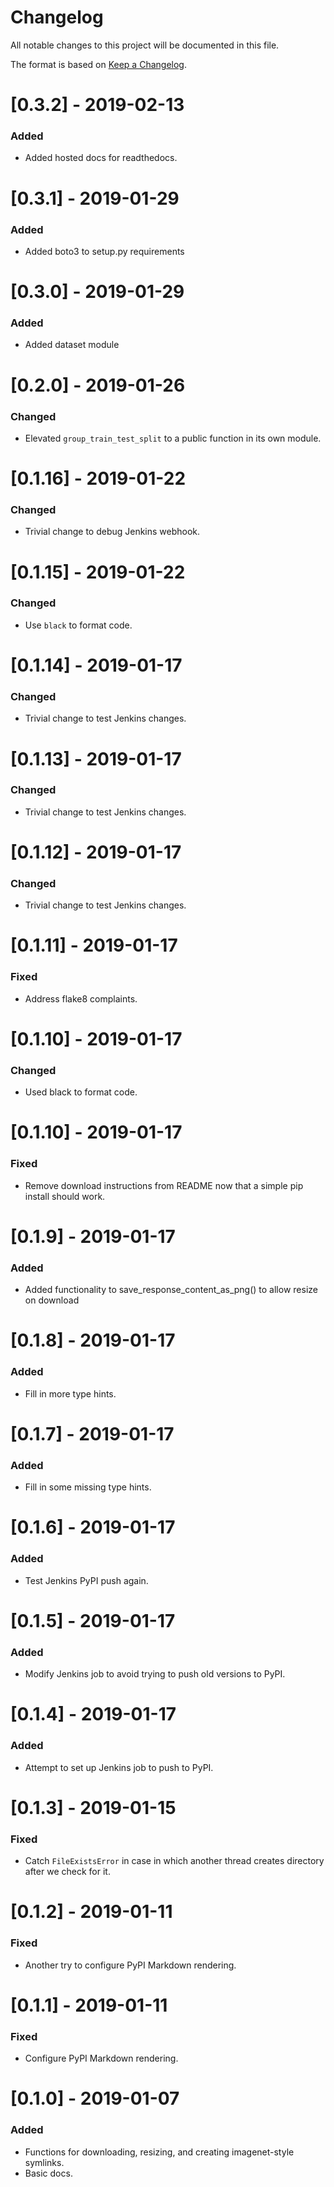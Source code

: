 # Changelog
All notable changes to this project will be documented in this file.

The format is based on [Keep a Changelog](http://keepachangelog.com/en/1.0.0/).

# [0.3.2] - 2019-02-13
### Added
- Added hosted docs for readthedocs. 

# [0.3.1] - 2019-01-29
### Added
- Added boto3 to setup.py requirements

# [0.3.0] - 2019-01-29
### Added
- Added dataset module

# [0.2.0] - 2019-01-26
### Changed
- Elevated `group_train_test_split` to a public function in its own module.

# [0.1.16] - 2019-01-22
### Changed
- Trivial change to debug Jenkins webhook.

# [0.1.15] - 2019-01-22
### Changed
- Use `black` to format code.

# [0.1.14] - 2019-01-17
### Changed
- Trivial change to test Jenkins changes.

# [0.1.13] - 2019-01-17
### Changed
- Trivial change to test Jenkins changes.

# [0.1.12] - 2019-01-17
### Changed
- Trivial change to test Jenkins changes.

# [0.1.11] - 2019-01-17
### Fixed
- Address flake8 complaints.

# [0.1.10] - 2019-01-17
### Changed
- Used black to format code.

# [0.1.10] - 2019-01-17
### Fixed
- Remove download instructions from README now that a simple pip install should work.

# [0.1.9] - 2019-01-17
### Added
- Added functionality to save_response_content_as_png() to allow resize on download

# [0.1.8] - 2019-01-17
### Added
- Fill in more type hints.

# [0.1.7] - 2019-01-17
### Added
- Fill in some missing type hints.

# [0.1.6] - 2019-01-17
### Added
- Test Jenkins PyPI push again.

# [0.1.5] - 2019-01-17
### Added
- Modify Jenkins job to avoid trying to push old versions to PyPI.

# [0.1.4] - 2019-01-17
### Added
- Attempt to set up Jenkins job to push to PyPI.

# [0.1.3] - 2019-01-15
### Fixed
- Catch `FileExistsError` in case in which another thread creates directory after we check for it.

# [0.1.2] - 2019-01-11
### Fixed
- Another try to configure PyPI Markdown rendering.

# [0.1.1] - 2019-01-11
### Fixed
- Configure PyPI Markdown rendering.

# [0.1.0] - 2019-01-07
### Added
- Functions for downloading, resizing, and creating imagenet-style symlinks.
- Basic docs.
